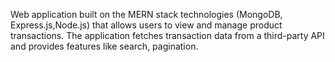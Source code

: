  Web application built on the MERN stack technologies (MongoDB, Express.js,Node.js) that allows users to view and manage product transactions. 
 The application fetches transaction data from a third-party API and provides features like search, pagination.
